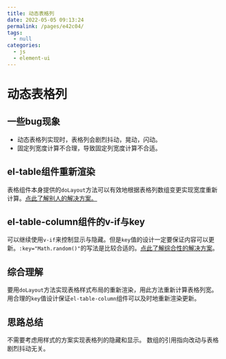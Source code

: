 ```yaml
---
title: 动态表格列
date: 2022-05-05 09:13:24
permalink: /pages/e42c04/
tags: 
  - null
categories: 
  - js
  - element-ui
---
```




# 动态表格列

## 一些bug现象
- 动态表格列实现时，表格列会剧烈抖动，晃动，闪动。
- 固定列宽度计算不合理，导致固定列宽度计算不合适。


## el-table组件重新渲染
表格组件本身提供的`doLayout`方法可以有效地根据表格列数组变更实现宽度重新计算。[点此了解别人的解决方案。](https://blog.csdn.net/my466879168/article/details/107150931)

## el-table-column组件的v-if与key
可以继续使用`v-if`来控制显示与隐藏。但是`key`值的设计一定要保证内容可以更新。`:key="Math.random()"`的写法是比较合适的。[点此了解综合性的解决方案](https://blog.csdn.net/qq_41287158/article/details/122857711)。

## 综合理解
要用`doLayout`方法实现表格样式布局的重新渲染，用此方法重新计算表格列宽。用合理的`key`值设计保证`el-table-column`组件可以及时地重新渲染更新。

## 思路总结
不需要考虑用样式的方案实现表格列的隐藏和显示。
数组的引用指向改动与表格剧烈抖动无关。
